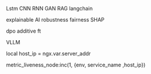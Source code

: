 Lstm
CNN
RNN
GAN
RAG
langchain

explainable AI
robustness
fairness
SHAP

dpo 
additive ft

VLLM

local host_ip = ngx.var.server_addr  
  
metric_liveness_node:inc(1, {env, service_name ,host_ip})
